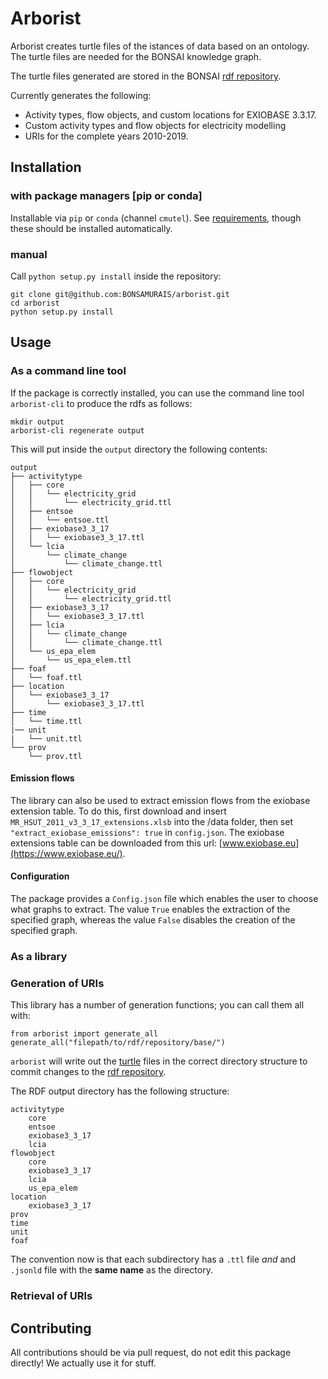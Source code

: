# Arborist

Arborist creates turtle files of the istances of data based on an ontology. The turtle files are needed for the BONSAI knowledge graph. 

The turtle files generated are stored in the BONSAI [rdf repository](https://github.com/BONSAMURAIS/rdf).

Currently generates the following:

* Activity types, flow objects, and custom locations for EXIOBASE 3.3.17.
* Custom activity types and flow objects for electricity modelling
* URIs for the complete years 2010-2019.

## Installation

### with package managers [pip or conda]

Installable via `pip` or `conda` (channel `cmutel`). See [requirements](https://github.com/BONSAMURAIS/arborist/blob/master/requirements.txt), though these should be installed automatically.

### manual

Call `python setup.py install` inside the repository:

```
git clone git@github.com:BONSAMURAIS/arborist.git
cd arborist
python setup.py install
```

## Usage

### As a command line tool

If the package is correctly installed, you can use the command line tool `arborist-cli` to produce the rdfs as follows:

```
mkdir output
arborist-cli regenerate output
```

This will put inside the `output` directory the following contents:

```
output
├── activitytype
│   ├── core
│   │   └── electricity_grid
│   │       └── electricity_grid.ttl
│   ├── entsoe
│   │   └── entsoe.ttl
│   ├── exiobase3_3_17
│   │   └── exiobase3_3_17.ttl
│   └── lcia
│       └── climate_change
│           └── climate_change.ttl
├── flowobject
│   ├── core
│   │   └── electricity_grid
│   │       └── electricity_grid.ttl
│   ├── exiobase3_3_17
│   │   └── exiobase3_3_17.ttl
│   ├── lcia
│   │   └── climate_change
│   │       └── climate_change.ttl
│   └── us_epa_elem
│       └── us_epa_elem.ttl
├── foaf
│   └── foaf.ttl
├── location
│   └── exiobase3_3_17
│       └── exiobase3_3_17.ttl
├── time
│   └── time.ttl
|── unit
|   └── unit.ttl
└── prov
    └── prov.ttl
```

#### Emission flows
The library can also be used to extract emission flows from the exiobase extension table.
To do this, first download and insert `MR_HSUT_2011_v3_3_17_extensions.xlsb` into the /data folder, then set `"extract_exiobase_emissions": true` in `config.json`.
The exiobase extensions table can be downloaded from this url: [www.exiobase.eu](https://www.exiobase.eu/).


#### Configuration
The package provides a `Config.json` file which enables the user to choose what graphs to extract. 
The value `True` enables the extraction of the specified graph, whereas the value `False` disables the creation of the specified graph.

### As a library

### Generation of URIs

This library has a number of generation functions; you can call them all with:

    from arborist import generate_all
    generate_all("filepath/to/rdf/repository/base/")

`arborist` will write out the [turtle](https://en.wikipedia.org/wiki/Turtle_(syntax)) files in the correct directory structure to commit changes to the [rdf repository](https://rdf.bonsai.uno/).

The RDF output directory has the following structure:

    activitytype
        core
        entsoe
        exiobase3_3_17
        lcia
    flowobject
        core
        exiobase3_3_17
        lcia
        us_epa_elem
    location
        exiobase3_3_17
    prov
    time
    unit
    foaf

The convention now is that each subdirectory has a `.ttl` file *and* and `.jsonld` file with the **same name** as the directory.

### Retrieval of URIs

## Contributing

All contributions should be via pull request, do not edit this package directly! We actually use it for stuff.
